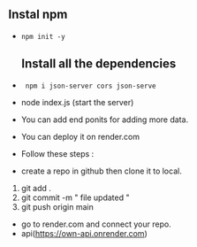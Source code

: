 ## Instal npm
- `npm init -y`

  ## Install all the dependencies
- ` npm i json-server cors json-serve`


- node index.js (start the server)

- You can add end ponits for adding more data.
- You can deploy it on render.com 
- Follow these steps :

- create a repo in github then clone it to local.

1. git add .
2. git commit -m " file updated "
3. git push origin main

- go to render.com and connect your repo.
- api(https://own-api.onrender.com)